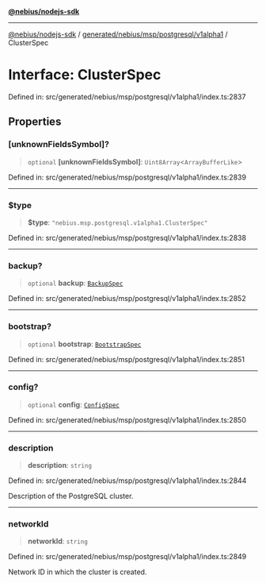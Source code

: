 [**@nebius/nodejs-sdk**](../../../../../../README.md)

---

[@nebius/nodejs-sdk](../../../../../../README.md) / [generated/nebius/msp/postgresql/v1alpha1](../README.md) / ClusterSpec

# Interface: ClusterSpec

Defined in: src/generated/nebius/msp/postgresql/v1alpha1/index.ts:2837

## Properties

### \[unknownFieldsSymbol\]?

> `optional` **\[unknownFieldsSymbol\]**: `Uint8Array`\<`ArrayBufferLike`\>

Defined in: src/generated/nebius/msp/postgresql/v1alpha1/index.ts:2839

---

### $type

> **$type**: `"nebius.msp.postgresql.v1alpha1.ClusterSpec"`

Defined in: src/generated/nebius/msp/postgresql/v1alpha1/index.ts:2838

---

### backup?

> `optional` **backup**: [`BackupSpec`](BackupSpec.md)

Defined in: src/generated/nebius/msp/postgresql/v1alpha1/index.ts:2852

---

### bootstrap?

> `optional` **bootstrap**: [`BootstrapSpec`](BootstrapSpec.md)

Defined in: src/generated/nebius/msp/postgresql/v1alpha1/index.ts:2851

---

### config?

> `optional` **config**: [`ConfigSpec`](ConfigSpec.md)

Defined in: src/generated/nebius/msp/postgresql/v1alpha1/index.ts:2850

---

### description

> **description**: `string`

Defined in: src/generated/nebius/msp/postgresql/v1alpha1/index.ts:2844

Description of the PostgreSQL cluster.

---

### networkId

> **networkId**: `string`

Defined in: src/generated/nebius/msp/postgresql/v1alpha1/index.ts:2849

Network ID in which the cluster is created.
